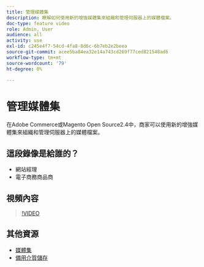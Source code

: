 ```yaml
---
title: 管理媒體集
description: 瞭解如何使用新的增強媒體集來組織和管理伺服器上的媒體檔案。
doc-type: feature video
role: Admin, User
audience: all
activity: use
exl-id: c245e4f7-54cd-4fa8-8d6c-6b7eb2e2beea
source-git-commit: acee5ba84ea32e14a743cd269f77ced821548ad6
workflow-type: tm+mt
source-wordcount: '79'
ht-degree: 0%

---
```


# 管理媒體集

在Adobe Commerce或Magento Open Source2.4中，商家可以使用新的增強媒體集來組織和管理伺服器上的媒體檔案。

## 這段錄像是給誰的？

- 網站經理
- 電子商務商品商

## 視頻內容

>[!VIDEO](https://video.tv.adobe.com/v/343785?quality=12&learn=on)

## 其他資源

- [媒體集](https://docs.magento.com/user-guide/cms/media-gallery.html)
- [備用介質儲存](https://docs.magento.com/user-guide/system/media-storage.html)
